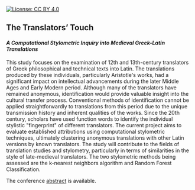 [![License: CC BY 4.0](https://img.shields.io/badge/License-CC_BY_4.0-lightgrey.svg)](https://creativecommons.org/licenses/by/4.0/)

## The Translators’ Touch
#### *A Computational Stylometric Inquiry into Medieval Greek-Latin Translations*

This study focuses on the examination of 12th and 13th-century translators of Greek philosophical and technical texts into Latin. The translations produced by these individuals, particularly Aristotle's works, had a significant impact on intellectual advancements during the later Middle Ages and Early Modern period. Although many of the translators have remained anonymous, identification would provide valuable insight into the cultural transfer process. Conventional methods of identification cannot be applied straightforwardly to translations from this period due to the unique transmission history and inherent qualities of the works. Since the 20th century, scholars have used function words to identify the individual stylistic "fingerprint" of different translators. The current project aims to evaluate established attributions using computational stylometric techniques, ultimately clustering anonymous translations with other Latin versions by known translators. The study will contribute to the fields of translation studies and stylometry, particularly in terms of similarities in the style of late-medieval translators. The two stylometric methods being assessed are the k-nearest neighbors algorithm and Random Forest Classification.

The conference [abstract](output/DHBenelux2023_Beullens_Haverals_Nagy.pdf) is available.
